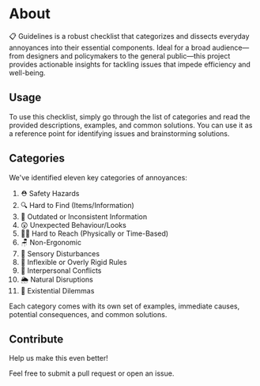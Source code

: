 # About

📋 Guidelines is a robust checklist that categorizes and dissects everyday annoyances into their essential components. Ideal for a broad audience—from designers and policymakers to the general public—this project provides actionable insights for tackling issues that impede efficiency and well-being.

## Usage

To use this checklist, simply go through the list of categories and read the provided descriptions, examples, and common solutions. You can use it as a reference point for identifying issues and brainstorming solutions.

## Categories

We've identified eleven key categories of annoyances:

1. ⛑️ Safety Hazards
2. 🔍 Hard to Find (Items/Information)
3. 📅 Outdated or Inconsistent Information
4. 😲 Unexpected Behaviour/Looks
5. 🏃‍♀️ Hard to Reach (Physically or Time-Based)
6. 🪑 Non-Ergonomic
7. 📣 Sensory Disturbances
8. 📜 Inflexible or Overly Rigid Rules
9. 👫 Interpersonal Conflicts
10. 🌦️ Natural Disruptions
11. 💭 Existential Dilemmas

Each category comes with its own set of examples, immediate causes, potential consequences, and common solutions.

## Contribute

Help us make this even better!

Feel free to submit a pull request or open an issue.
